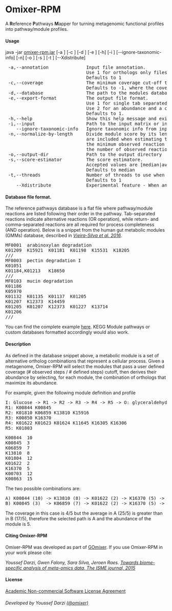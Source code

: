 # Omixer-RPM
A **R**eference **P**athways **M**apper for turning metagenomic functional profiles into pathway/module profiles.

#### Usage
java -jar [omixer-rpm.jar](../../releases/latest)  [-a <ANNOTATION>] [-c <COVERAGE>] [-d <FILE>] [-e <FORMAT>] [-h] [-i <PATH>] [--ignore-taxonomic-info] [-n] [-o <DIRECTORY>] [-s <SCORE-ESTIMATOR>] [-t <THREADS>] [--Xdistribute]

<pre>
 -a,--annotation <ANNOTATION>             Input file annotation.
                              Use 1 for orthologs only files or 2 for taxonomic annotation followed by orthologs.
                              Defaults to 1
 -c,--coverage <COVERAGE>               The minimum coverage cut-off to accept a module [0.0 to 1.0].
                              Defaults to -1, where the coverage is learned from the coverage distribution of all modules
 -d,--database <FILE>               The path to the modules database
 -e,--export-format <FORMAT>          The output file format.
                              Use 1 for single tab separated files containing module id, abundance and coverage. 
                              Use 2 for an abundance and a coverage matrices.
                              Defaults to 1.
 -h,--help                    Show this help message and exit
 -i,--input <PATH>                  Path to the input matrix or input directory with one file per sample
    --ignore-taxonomic-info   Ignore taxonomic info from input file and infer modules for the whole metagenome instead
 -n,--normalize-by-length     Divide module score by its length. When combined with a median estimator, missing reactions (score = 0 )
                              are included when estimating the median. If the estimated score equals zero then it is replaced by
                              the minimum observed reaction score. If this option is specified, score calculation is based only on
                              the number of observed reactions
 -o,--output-dir <DIRECTORY>             Path to the output directory
 -s,--score-estimator <SCORE-ESTIMATOR>        The score estimatore.
                              Accepted values are [median|average].
                              Defaults to median
 -t,--threads <THREADS>                Number of threads to use when mapping the modules.
                              Defaults to 1
    --Xdistribute             Experimental feature - When an ortholog is shared by N modules then its abundance is divided by N.
</pre>

#### Database file format.
The reference pathways database is a flat file where pathway/module reactions are listed following their order in the pathway.
Tab-separated reactions indicate alternative reactions (OR operation), while return- and comma-separated reactions 
are all required for process completeness (AND operation). Below is a snippet from the human gut metabolic modules (GMMs)
database, described in *[Vieira-Silva et al. 2016](https://www.nature.com/articles/nmicrobiol201688)*.
<pre>
MF0001	arabinoxylan degradation
K01209	K15921	K01181	K01198	K15531	K18205
///
MF0003	pectin degradation I
K01051
K01184,K01213	K18650
///
MF0103	mucin degradation
K01186
K05970
K01132	K01135	K01137	K01205
K01207	K12373	K14459
K01205	K01207	K12373	K01227	K13714
K01206
///
</pre>
You can find the complete example [here](https://github.com/raeslab/GMMs/blob/master/GMMs.v1.07.txt).
KEGG Module pathways or custom databases formatted accordingly would also work.

#### Description
As defined in the database snippet above, a metabolic module is a set of alternative ortholog combinations 
that represent a cellular process. Given a metagenome, Omixer-RPM will select the modules that pass a 
user defined coverage (# observed steps / # defined steps) cutoff, then derives their abundance 
by selecting, for each module, the combination of orthologs that maximize its abundance.

For example, given the following module definition and profile
<pre>
I: Glucose -> R1 -> R2 -> R3 -> R4 -> R5 -> O: glyceraldehyde 3-phosphate
R1: K00844 K00845
R2: K01810 K06859 K13810 K15916
R3: K00850 K16370
R4: K01622 K01623 K01624 K11645 K16305 K16306
R5: K01803
</pre>
<pre>
K00844	10
K00845	3
K06859	7
K13810	8
K01804	12
K01622	2
K16370	5
K00703	12
K00863	15
</pre>

The two possible combinations are:
<pre>
A) K00844 (10) -> K13810 (8) -> K01622 (2) -> K16370 (5) -> NA
B) K00845 (3)  -> K06859 (7) -> K01622 (2) -> K16370 (5) -> NA
</pre>
The coverage in this case is 4/5 but the average in A (25/5) is greater than in B (17/5), therefore the selected path is A and the abundance of the module is 5.


#### Citing Omixer-RPM
Omixer-RPM was developed as part of [GOmixer](http://www.raeslab.org/gomixer/). If you use Omixer-RPM in your work please cite: <br />

*Youssef Darzi, Gwen Falony, Sara Silva, Jeroen Raes. [Towards biome-specific analysis of meta-omics data, The ISME journal, 2015](https://www.nature.com/articles/ismej2015188)* 

#### License
[Academic Non-commercial Software License Agreement](../master/LICENSE)

###### Developed by Youssef Darzi [(@omixer)](https://github.com/omixer)
